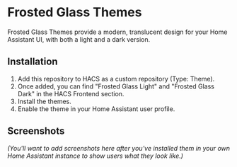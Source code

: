 # Frosted Glass Themes

Frosted Glass Themes provide a modern, translucent design for your Home Assistant UI, with both a light and a dark version.

## Installation

1.  Add this repository to HACS as a custom repository (Type: Theme).
2.  Once added, you can find "Frosted Glass Light" and "Frosted Glass Dark" in the HACS Frontend section.
3.  Install the themes.
4.  Enable the theme in your Home Assistant user profile.

## Screenshots

*(You'll want to add screenshots here after you've installed them in your own Home Assistant instance to show users what they look like.)*
